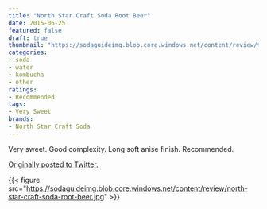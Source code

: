 ```yaml
---
title: "North Star Craft Soda Root Beer"
date: 2015-06-25
featured: false
draft: true
thumbnail: "https://sodaguideimg.blob.core.windows.net/content/review/thumbs/north-star-craft-soda-root-beer.jpg"
categories:
- soda
- water
- kombucha
- other
ratings:
- Recommended
tags:
- Very Sweet
brands:
- North Star Craft Soda
---
```


Very sweet. Good complexity. Long soft anise finish. Recommended.

[Originally posted to Twitter.](https://twitter.com/Cavorter/status/614111122069848064)

{{< figure src="https://sodaguideimg.blob.core.windows.net/content/review/north-star-craft-soda-root-beer.jpg" >}}

